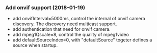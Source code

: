 
### Add onvif support (2018-01-19)
* add onvifInterval=5000ms, control the internal of onvif camera discovery. The discovery need multicast support.
* add authentication that need for onvif camera.
* add mpeg1Qscale=8, control the quality of mpeg1video
* add defaultSourceIndex=0, with "defaultSource" togeter defines a source when startup.
